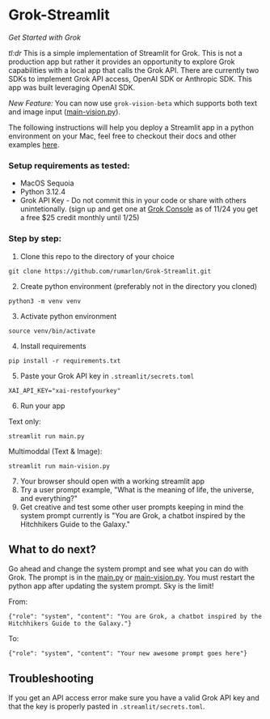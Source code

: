 # Grok-Streamlit
_Get Started with Grok_

*tl:dr* This is a simple implementation of Streamlit for Grok. This is not a production app but rather it provides an opportunity to explore Grok capabilities with a local app that calls the Grok API.  There are currently two SDKs to implement Grok API access, OpenAI SDK or Anthropic SDK. This app was built leveraging OpenAI SDK.

*New Feature:* You can now use `grok-vision-beta` which supports both text and image input ([main-vision.py](https://github.com/rumarlon/Grok-Streamlit/blob/master/main-vision.py)).

The following instructions will help you deploy a Streamlit app in a python environment on your Mac, feel free to checkout their docs and other examples [here](https://streamlit.io).

### Setup requirements as tested:

* MacOS Sequoia 
* Python 3.12.4
* Grok API Key - Do not commit this in your code or share with others unintetionally. (sign up and get one at [Grok Console](https://console.x.ai/) as of 11/24 you get a free $25 credit monthly until 1/25)

### Step by step:

1) Clone this repo to the directory of your choice
```
git clone https://github.com/rumarlon/Grok-Streamlit.git
```
2) Create python environment (preferably not in the directory you cloned)
```
python3 -m venv venv
```
3) Activate python environment
```
source venv/bin/activate
```
4) Install requirements
```
pip install -r requirements.txt
```
5) Paste your Grok API key in `.streamlit/secrets.toml` 
```
XAI_API_KEY="xai-restofyourkey"
```
6) Run your app
   
Text only:
```
streamlit run main.py
```
Multimoddal (Text & Image):
```
streamlit run main-vision.py
```

7) Your browser should open with a working streamlit app
8) Try a user prompt example, "What is the meaning of life, the universe, and everything?"
9) Get creative and test some other user prompts keeping in mind the system prompt currently is "You are Grok, a chatbot inspired by the Hitchhikers Guide to the Galaxy."

## What to do next?

Go ahead and change the system prompt and see what you can do with Grok. The prompt is in the [main.py](https://github.com/rumarlon/Grok-Streamlit/blob/master/main.py) or [main-vision.py](https://github.com/rumarlon/Grok-Streamlit/blob/master/main-vision.py). You must restart the python app after updating the system prompt. Sky is the limit!

From:
```
{"role": "system", "content": "You are Grok, a chatbot inspired by the Hitchhikers Guide to the Galaxy."}
```
To:
```
{"role": "system", "content": "Your new awesome prompt goes here"}
```

## Troubleshooting

If you get an API access error make sure you have a valid Grok API key and that the key is properly pasted in `.streamlit/secrets.toml`.

